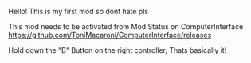 Hello! This is my first mod so dont hate pls

This mod needs to be activated from Mod Status on ComputerInterface
https://github.com/ToniMacaroni/ComputerInterface/releases

Hold down the "B" Button on the right controller, Thats basically it!
